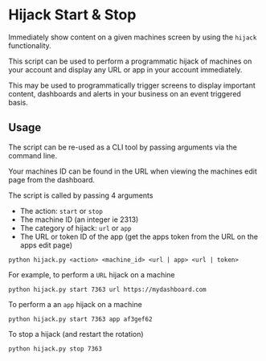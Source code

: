# Hijack Start & Stop

Immediately show content on a given machines screen by using the `hijack` functionality.

This script can be used to perform a programmatic hijack of machines on your account and display any URL or app in your account immediately.

This may be used to programmatically trigger screens to display important content, dashboards and alerts in your business on an event triggered basis.

## Usage

The script can be re-used as a CLI tool by passing arguments via the command line.

Your machines ID can be found in the URL when viewing the machines edit page from the dashboard.

The script is called by passing 4 arguments

- The action: `start` or `stop`
- The machine ID (an integer ie 2313)
- The category of hijack: `url` or `app`
- The URL or token ID of the app (get the apps token from the URL on the apps edit page)

```
python hijack.py <action> <machine_id> <url | app> <url | token>
```

For example, to perform a `URL` hijack on a machine

```
python hijack.py start 7363 url https://mydashboard.com
```

To perform a an `app` hijack on a machine

```
python hijack.py start 7363 app af3gef62
```

To stop a hijack (and restart the rotation)

```
python hijack.py stop 7363
```
